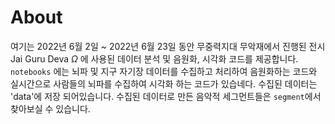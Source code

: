 # About
여기는 2022년 6월 2일 ~ 2022년 6월 23일 동안 무중력지대 무악재에서 진행된 전시 Jai Guru Deva $\Omega$ 에 사용된 데이터 분석 및 음원화, 시각화 코드를 제공합니다.
`notebooks` 에는 뇌파 및 지구 자기장 데이터를 수집하고 처리하여 음원화하는 코드와 실시간으로 사람들의 뇌파를 수집하여 시각화 하는 코드가 있습네다.
수집된 데이터는 'data'에 저장 되어있습니다.
수집된 데이터로 만든 음악적 세그먼트들은 `segment`에서 찾아보실 수 있습니다.
